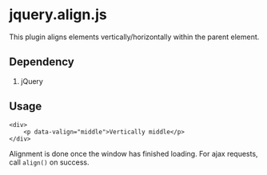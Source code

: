 jquery.align.js
===============
This plugin aligns elements vertically/horizontally within the parent element.

Dependency
----------
1. jQuery

Usage
-----
	<div>
		<p data-valign="middle">Vertically middle</p>
	</div>

Alignment is done once the window has finished loading. For ajax requests, call <code>align()</code> on success.
